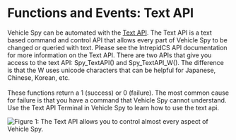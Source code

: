# Functions and Events: Text API

Vehicle Spy can be automated with the [Text API](../../../../vehicle-network-interface-hardware/vehicle-spy-text-api/). The Text API is a text based command and control API that allows every part of Vehicle Spy to be changed or queried with text. Please see the IntrepidCS API documentation for more information on the Text API. There are two APIs that give you access to the text API: Spy\_TextAPI() and Spy\_TextAPI\_W(). The difference is that the W uses unicode characters that can be helpful for Japanese, Chinese, Korean, etc.\
\
These functions return a 1 (success) or 0 (failure).  The most common cause for failure is that you have a command that Vehicle Spy cannot understand. Use the Text API Terminal in Vehicle Spy to learn how to use the text api.

![Figure 1: The Text API allows you to control almost every aspect of Vehicle Spy.](../../../../.gitbook/assets/spy\_textapi.gif)
